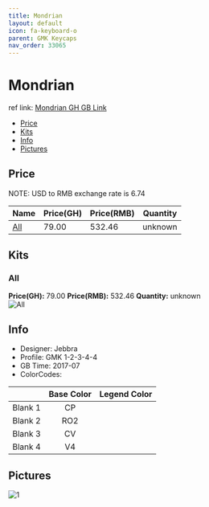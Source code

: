```yaml
---
title: Mondrian
layout: default
icon: fa-keyboard-o
parent: GMK Keycaps
nav_order: 33065
---
```


# Mondrian

ref link: [Mondrian GH GB Link](https://geekhack.org/index.php?topic=90440.0)

* [Price](#price)
* [Kits](#kits)
* [Info](#info)
* [Pictures](#pictures)


## Price  
NOTE: USD to RMB exchange rate is 6.74

| Name          | Price(GH)    |  Price(RMB) | Quantity |
| ------------- | ------------ |  ---------- | -------- |
|[All](#all)|79.00|532.46|unknown|


## Kits
### All
**Price(GH):** 79.00    **Price(RMB):** 532.46    **Quantity:** unknown  
<img src="{{ 'assets/images/gmk-keycaps/mondrian/kits_pics/all.jpg' | relative_url }}" alt="All" class="image featured">


## Info
* Designer: Jebbra
* Profile: GMK 1-2-3-4-4
* GB Time: 2017-07
* ColorCodes:  

| |Base Color     | Legend Color
| :-------------: | :-------------: | :------------:
|Blank 1|CP|
|Blank 2|RO2|
|Blank 3|CV|
|Blank 4|V4|


## Pictures
<img src="{{ 'assets/images/gmk-keycaps/mondrian/rendering_pics/1.jpg' | relative_url }}" alt="1" class="image featured">
